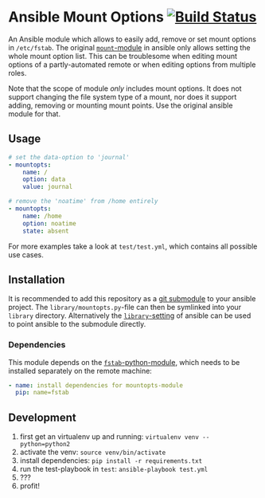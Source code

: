 # Ansible Mount Options [![Build Status](https://travis-ci.org/Uberspace/ansible-mountopts.svg?branch=master)](https://travis-ci.org/Uberspace/ansible-mountopts)

An Ansible module which allows to easily add, remove or set mount options in
`/etc/fstab`. The original [`mount`-module](http://docs.ansible.com/ansible/mount_module.html)
in ansible only allows setting the whole mount option list. This can be
troublesome when editing mount options of a partly-automated remote or when
editing options from multiple roles.

Note that the scope of module _only_ includes mount options. It does not
support changing the file system type of a mount, nor does it support adding,
removing or mounting mount points. Use the original ansible module for that.

## Usage

```yml
# set the data-option to 'journal'
- mountopts:
    name: /
    option: data
    value: journal

# remove the 'noatime' from /home entirely
- mountopts:
    name: /home
    option: noatime
    state: absent
```

For more examples take a look at `test/test.yml`, which contains all possible
use cases.

## Installation

It is recommended to add this repository as a [git submodule](https://git-scm.com/docs/git-submodule)
to your ansible project. The `library/mountopts.py`-file can then be symlinked
into your `library` directory. Alternatively the [`library`-setting](http://docs.ansible.com/ansible/intro_configuration.html#library)
of ansible can be used to point ansible to the submodule directly.

### Dependencies

This module depends on the [`fstab`-python-module](https://pypi.python.org/pypi/fstab),
which needs to be installed separately on the remote machine:

```yml
- name: install dependencies for mountopts-module
  pip: name=fstab
```

## Development

1. first get an virtualenv up and running: `virtualenv venv --python=python2`
2. activate the venv: `source venv/bin/activate`
3. install dependencies: `pip install -r requirements.txt`
4. run the test-playbook in `test`: `ansible-playbook test.yml`
5. ???
6. profit!
